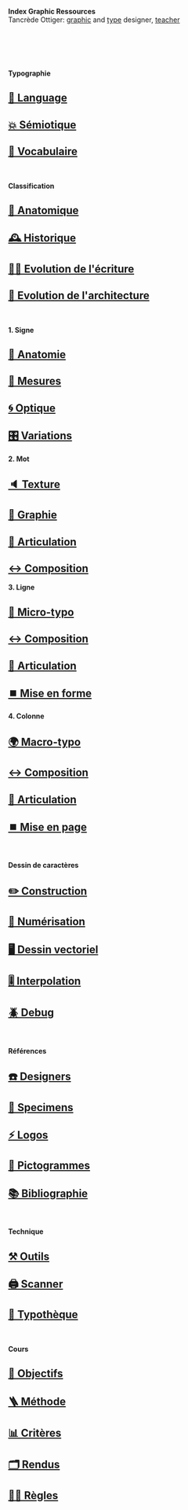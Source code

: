   **Index Graphic Ressources**  
  Tancrède Ottiger: [graphic](https://t-o.studio) and [type](https://t-o.supply) designer, [teacher](https://studioto.github.io)
# &nbsp;

<!---
## [🦚 Index Littérature Visuelle]()
## [💼 Portfolio](Student's projects)
## [⚡ Index Logos]()
## [🐦‍⬛ Index Animations]()
## [🏢 Index Grid Systems]()
## [🔮 Design Theories](/)
## [🔲 Design Gestalt](/)**/*.gif,**/*.jpg
## [📊 Design Hiérarchies](/)
## [🏗️ Typo Grille](/)
## [🌐 Wiki](/index-graphic-terminology)
## [👀 Voir / Lire](/see-things)
## [🔡 Gris de texte](/see-shades)
## [↔️ Longueur de ligne](/set-line-width)
## [↕️ Inter-lignes](/set-line-height)
## [🔡 Gris de texte](/see-shades)
## [📝 Checklists](/check-exports)
## [⚙️ Support](/support-technicals)
--->



**Typographie**
## [💬 Language](/see-langage)
## [💥 Sémiotique](/express-message)
## [📖 Vocabulaire](/index-definitions)

&nbsp;
&nbsp;

**Classification**
## [🦴 Anatomique](/classify-typefaces-shapes)
## [🕰️ Historique](/classify-typefaces-history)
## [✍🏻 Evolution de l'écriture](/track-writing-evolution)
## [🏢 Evolution de l'architecture](/track-architecture-evolution)

&nbsp;
&nbsp;

**1. Signe**
## [🦴 Anatomie](/study-sign-shapes)
## [📏 Mesures](/study-sign-measures)
## [🌀 Optique](/study-sign-optics)
## [🎛️ Variations](/study-sign-variations)
**2. Mot**
## [🔈 Texture](/set-word-texture)
## [🔡 Graphie](/set-word-case)
## [📶 Articulation](/set-word-articulation)
## [↔️ Composition](/set-word-composition)
**3. Ligne**
## [🦠 Micro-typo](/set-micro-typo)
## [↔️ Composition](/set-line-composition)
## [📶 Articulation](/set-line-articulation)
## [⏹️ Mise en forme](set-line-layout)
**4. Colonne**
## [🌍 Macro-typo](/set-macro-typo)
## [↔️ Composition](/set-column-composition)
## [📶 Articulation](/set-column-articulation)
## [⏹️ Mise en page](/set-column-layout)

&nbsp;
&nbsp;

<!-- **Paramètres visuels**
## [🌓 Contraste](/form-contrast)
## [🎶 Rythme](/form-rythm)
## [📐 Proportions](/form-proportions)
## [🌈 Couleurs](/form-colors)
## [Mouvement]()
## [Séquence]()
## [Ordre]()

&nbsp;
&nbsp; -->

**Dessin de caractères**
## [✏️ Construction](/construct-typeface)
## [📸 Numérisation](/digitize-typeface)
## [🖥️ Dessin vectoriel](/draw-vectors)
## [🎚️ Interpolation](/interpolate-vectors)
## [🪲 Debug](/debug-drawings)

&nbsp;
&nbsp;

**Références**
## [☎️ Designers](/index-designers)
## [📘 Specimens](/index-specimens)
## [⚡ Logos](/index-logos)
## [🚸 Pictogrammes](/index-pictos)
## [📚 Bibliographie](/index-books)

&nbsp;
&nbsp;

**Technique**
## [⚒️ Outils](/use-material)
## [🖨️ Scanner](/use-scanner)
## [🧰 Typothèque](http://typo.eracom.ch)

&nbsp;
&nbsp;

**Cours**
## [🎯 Objectifs](/evaluate-objectives)
## [🪜 Méthode](/evaluate-method)
## [📊 Critères](/evaluate-criteria)
## [🗂️ Rendus](/evaluate-deliverable)
## [☝🏻 Règles](/evaluate-rules)